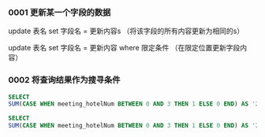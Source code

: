 ### 0001 更新某一个字段的数据

update 表名 set 字段名 = 更新内容s （将该字段的所有内容更新为相同的s）

update 表名 set 字段名 = 更新内容 where 限定条件 （在限定位置更新字段内容）

### 0002 将查询结果作为搜寻条件

```sql
SELECT
SUM(CASE WHEN meeting_hotelNum BETWEEN 0 AND 3 THEN 1 ELSE 0 END) AS '2017' FROM meeting_base WHERE meeting_base.organizer_id IN (SELECT organizer_id FROM meeting_organizer WHERE organizer_name="***")

SELECT
SUM(CASE WHEN meeting_hotelNum BETWEEN 0 AND 3 THEN 1 ELSE 0 END) AS '2017' FROM meeting_base WHERE meeting_base.organizer_id = (SELECT organizer_id FROM meeting_organizer WHERE organizer_name="***")

```

